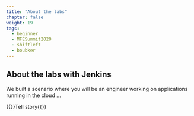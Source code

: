 ```yaml
---
title: "About the labs"
chapter: false
weight: 19
tags:
  - beginner
  - MFESummit2020
  - shiftleft
  - boubker
---
```

## About the labs with Jenkins

We built a scenario where you will be an engineer working on applications running in the cloud
...

{{<todo>}}Tell story{{</todo>}}

 